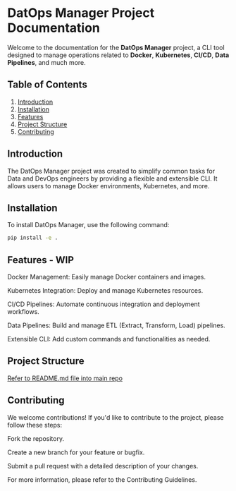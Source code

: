 # DatOps Manager Project Documentation

Welcome to the documentation for the **DatOps Manager** project, a CLI tool designed to manage operations related to **Docker**, **Kubernetes**, **CI/CD**, **Data Pipelines**, and much more.

## Table of Contents
1. [Introduction](#introduction)
2. [Installation](#installation)
3. [Features](#features)
4. [Project Structure](#project-structure)
5. [Contributing](#contributing)

## Introduction
The DatOps Manager project was created to simplify common tasks for Data and DevOps engineers by providing a flexible and extensible CLI. It allows users to manage Docker environments, Kubernetes, and more.

## Installation
To install DatOps Manager, use the following command:
```bash
pip install -e .
```

## Features - WIP
Docker Management: Easily manage Docker containers and images.

Kubernetes Integration: Deploy and manage Kubernetes resources.

CI/CD Pipelines: Automate continuous integration and deployment workflows.

Data Pipelines: Build and manage ETL (Extract, Transform, Load) pipelines.

Extensible CLI: Add custom commands and functionalities as needed.

## Project Structure

[Refer to README.md file into main repo](https://github.com/Sanourith/datops_manager/blob/main/README.md)

## Contributing
We welcome contributions! If you'd like to contribute to the project, please follow these steps:

Fork the repository.

Create a new branch for your feature or bugfix.

Submit a pull request with a detailed description of your changes.

For more information, please refer to the Contributing Guidelines.